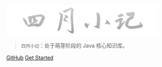 

<img src="_media/image.png"  width="400" />


> `四月小记`：处于萌芽阶段的 Java 核心知识库。

[GitHub](https://github.com/crossoverJie/JCSprout)
[Get Started](#introduction)